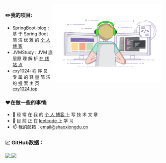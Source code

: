 <img align="right" alt="Writing Code" src="https://raw.githubusercontent.com/shaoxiongdu/ShaoxiongDu/main/coding.gif"  width="350" height="250" />

### ✏️我的项目:

- SpringBoot-blog : 基 于 Spring Boot 简 洁 优 雅 的 <a href="http://www.shaoxiongdu.cn" target="_blank"> 个 人 博 客</a> 
- JVMStudy : JVM 底 层原 理 解 析 <a href="jvmstudy.top" target="_blank">在 线 站 点</a> 
- cxy1024: 程 序 员 专 属 的 轻 量 简 洁 的 搜 索 主 页 <a href="cxy1024.top" target="_blank"> cxy1024.top</a> 

### ❤️在做一些的事情:

- 📝 经 常 在 我 的 <a href="http://www.shaoxiongdu.cn" target="_blank"> 个 人 博客 </a> 上 写 技 术 文 章
- 🚀 目 前 正 在 <a href="https://leetcode-cn.com/u/shaoxiongdu" target="_blank"> leetcode </a> 上 学 习
- 📫 我的邮箱：<a target="_blank" href="mailto:email@shaoxiongdu.cn" >email@shaoxiongdu.cn</a>

### 📈 GitHub数据：
<a href="https://github-readme-stats.vercel.app/api?cache_seconds=1800&username=shaoxiongdu">
  <img align="center" src="https://github-readme-stats.vercel.app/api?hide_title=true&cache_seconds=1800&username=shaoxiongdu&hide_border=false&show_icons=true&include_all_commits=true&count_private=true&theme=buefy&locale=cn&line_height=20" />
</a>
<a href="https://github-readme-stats.vercel.app/api/top-langs/?layout=compact&username=shaoxiongdu">
  <img align="center" src="https://github-readme-stats.vercel.app/api/top-langs/?layout=compact&username=shaoxiongdu&hide_title=true&hide_border=false&line_height=20&theme=flag-india&locale=cn" />
</a>
